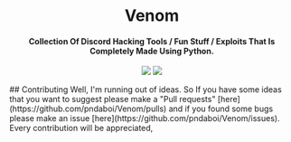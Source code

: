 <h1 align="center">Venom</h1>
<h4 align="center">Collection Of Discord Hacking Tools / Fun Stuff / Exploits That Is Completely Made Using Python.</h4>
<p align="center">
	<a href="https://github.com/pndaboi/Venom/blob/main/LICENSE"><img src="https://img.shields.io/github/license/I2rys/ODiscord?style=flat-square"></img></a>
	<a href="https://github.com/pndaboi/Venom/issues"><img src="https://img.shields.io/github/issues/pndaboi/ODiscord.svg"></img></a>
</p>
## Contributing
Well, I'm running out of ideas. So If you have some ideas that you want to suggest please make a "Pull requests" [here](https://github.com/pndaboi/Venom/pulls) and if you found some bugs please make an issue [here](https://github.com/pndaboi/Venom/issues). Every contribution will be appreciated,
